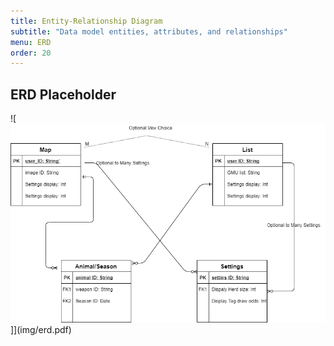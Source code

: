 ```yaml
---
title: Entity-Relationship Diagram
subtitle: "Data model entities, attributes, and relationships"
menu: ERD
order: 20
---
```


## ERD Placeholder


![![Top Tag Wireframe](img/erd.png)]](img/erd.pdf)